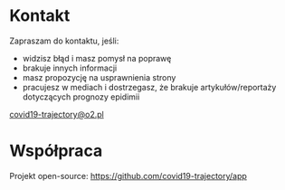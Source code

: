 # Kontakt

Zapraszam do kontaktu, jeśli:

- widzisz błąd i masz pomysł na poprawę
- brakuje innych informacji
- masz propozycję na usprawnienia strony
- pracujesz w mediach i dostrzegasz, że brakuje artykułów/reportaży dotyczących prognozy epidimii

covid19-trajectory@o2.pl

# Współpraca

Projekt open-source: https://github.com/covid19-trajectory/app

